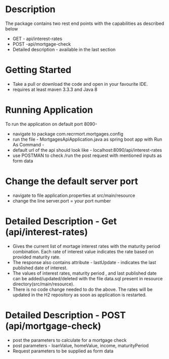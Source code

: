 ﻿# Description
 
 The package contains two rest end points with the capabilities  as described below 
 - GET - api/interest-rates
 - POST -api/mortgage-check
 - Detailed description - available in the last section
 
 # Getting Started
 
 - Take a pull or download the code and open in your favourite IDE. 
 - requires at least maven 3.3.3 and Java 8 
 
 # Running Application
 
 To run the application on default port 8090-
 - navigate to package com.recrmort.mortgages.config
 - run the file - MortgagesApiApplication.java  as spring boot app with Run As Command  - 
 - default url of the api should look like - localhost:8090/api/interest-rates
 - use POSTMAN to check /run the post request with mentioned inputs as form data
 
# Change the default server port 
- navigate to file  application.properties at  src/main/resource 
- change the line server.port = your port number
  
 
# Detailed Description - Get (api/interest-rates)

- Gives the current list of mortage interest rates with the maturity period combination. Each rate of interest value indicates the rate based on provided maturity rate.
- The response also contains attribute - lastUpdate - indicates the last published date of interest.
- The values of interest rates, maturity period , and last published date can be added/updated/deleted  with the file data.sql present in resource directory(src/main/resource). 
- There is no code change needed to do the above. The rates will be updated in the H2 repository as soon as application is restarted.

# Detailed Description - POST (api/mortgage-check)
- post the parameters to calculate for a mortgage check
- post parameters - loanValue, homeValue, income, maturityPeriod
- Request parameters to be supplied as form data 
